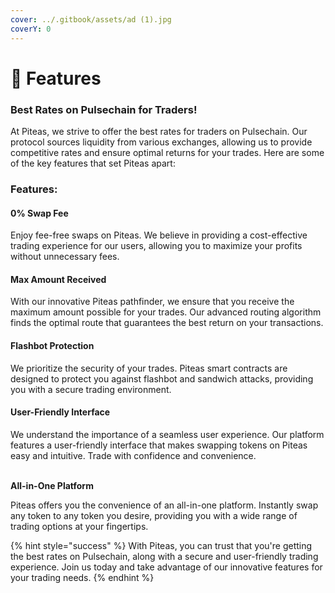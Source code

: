 ```yaml
---
cover: ../.gitbook/assets/ad (1).jpg
coverY: 0
---
```


# 💎 Features

### Best Rates on Pulsechain for Traders!

At Piteas, we strive to offer the best rates for traders on Pulsechain. Our protocol sources liquidity from various exchanges, allowing us to provide competitive rates and ensure optimal returns for your trades. Here are some of the key features that set Piteas apart:



### Features:

#### **0% Swap Fee**

Enjoy fee-free swaps on Piteas. We believe in providing a cost-effective trading experience for our users, allowing you to maximize your profits without unnecessary fees.

#### Max Amount Received

With our innovative Piteas pathfinder, we ensure that you receive the maximum amount possible for your trades. Our advanced routing algorithm finds the optimal route that guarantees the best return on your transactions.

#### **Flashbot Protection**

We prioritize the security of your trades. Piteas smart contracts are designed to protect you against flashbot and sandwich attacks, providing you with a secure trading environment.

#### User-Friendly Interface

We understand the importance of a seamless user experience. Our platform features a user-friendly interface that makes swapping tokens on Piteas easy and intuitive. Trade with confidence and convenience.

\
**All-in-One Platform**

Piteas offers you the convenience of an all-in-one platform. Instantly swap any token to any token you desire, providing you with a wide range of trading options at your fingertips.



{% hint style="success" %}
With Piteas, you can trust that you're getting the best rates on Pulsechain, along with a secure and user-friendly trading experience. Join us today and take advantage of our innovative features for your trading needs.
{% endhint %}
